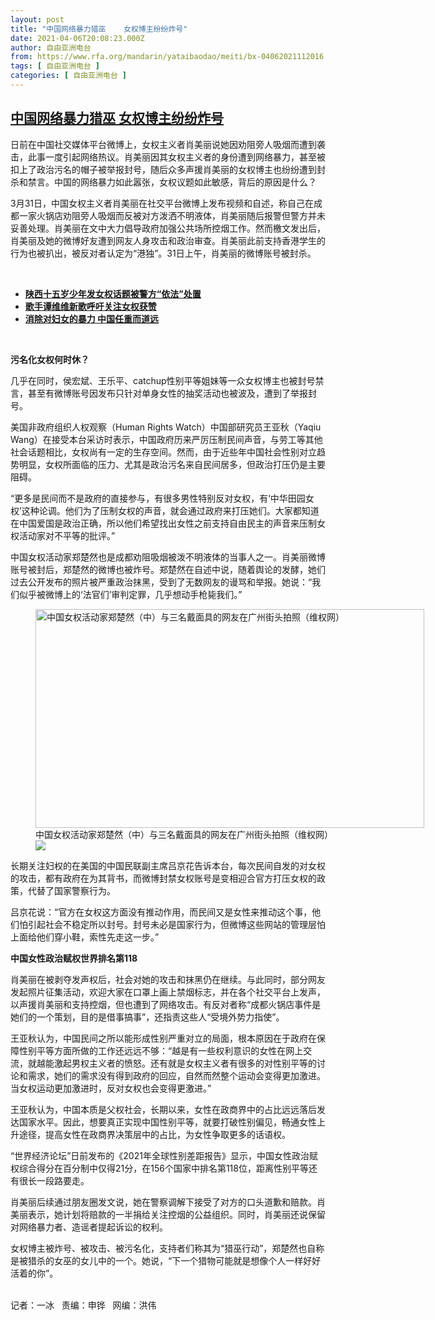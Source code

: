 ```yaml
---
layout: post
title: "中国网络暴力猎巫    女权博主纷纷炸号"
date: 2021-04-06T20:08:23.000Z
author: 自由亚洲电台
from: https://www.rfa.org/mandarin/yataibaodao/meiti/bx-04062021112016.html
tags: [ 自由亚洲电台 ]
categories: [ 自由亚洲电台 ]
---
```

<!--1617739703000-->
[中国网络暴力猎巫    女权博主纷纷炸号](https://www.rfa.org/mandarin/yataibaodao/meiti/bx-04062021112016.html)
------

<div>
<p></p><p>日前在中国社交媒体平台微博上，女权主义者肖美丽说她因劝阻旁人吸烟而遭到袭击，此事一度引起网络热议。肖美丽因其女权主义者的身份遭到网络暴力，甚至被扣上了政治污名的帽子被举报封号，随后众多声援肖美丽的女权博主也纷纷遭到封杀和禁言。中国的网络暴力如此嚣张，女权议题如此敏感，背后的原因是什么？</p><p>3月31日，中国女权主义者肖美丽在社交平台微博上发布视频和自述，称自己在成都一家火锅店劝阻旁人吸烟而反被对方泼洒不明液体，肖美丽随后报警但警方并未妥善处理。肖美丽在文中大力倡导政府加强公共场所控烟工作。然而檄文发出后，肖美丽及她的微博好友遭到网友人身攻击和政治审查。肖美丽此前支持香港学生的行为也被扒出，被反对者认定为“港独”。31日上午，肖美丽的微博账号被封杀。</p><p><br/></p><ul><li><a href="https://www.rfa.org/mandarin/Xinwen/7-04052021130718.html"><strong>陕西十五岁少年发女权话题被警方“依法”处置</strong></a></li><li><strong><a href="https://www.rfa.org/mandarin/yataibaodao/renquanfazhi/bx-12142020151416.html">歌手谭维维新歌呼吁关注女权获赞</a></strong></li><li><strong><a href="https://www.rfa.org/mandarin/yataibaodao/shehui/bx-11252020100016.html">消除对妇女的暴力 中国任重而道远</a></strong></li></ul><p><br/></p><p><strong>污名化女权何时休？</strong></p><p>几乎在同时，侯宏斌、王乐平、catchup性别平等姐妹等一众女权博主也被封号禁言，甚至有微博账号因发布只针对单身女性的抽奖活动也被波及，遭到了举报封号。</p><p>美国非政府组织人权观察（Human Rights Watch）中国部研究员王亚秋（Yaqiu Wang）在接受本台采访时表示，中国政府历来严厉压制民间声音，与劳工等其他社会话题相比，女权尚有一定的生存空间。然而，由于近些年中国社会性别对立趋势明显，女权所面临的压力、尤其是政治污名来自民间居多，但政治打压仍是主要阻碍。</p><p>“更多是民间而不是政府的直接参与，有很多男性特别反对女权，有‘中华田园女权’这种论调。他们为了压制女权的声音，就会通过政府来打压她们。大家都知道在中国爱国是政治正确，所以他们希望找出女性之前支持自由民主的声音来压制女权活动家对不平等的批评。”</p><p>中国女权活动家郑楚然也是成都劝阻吸烟被泼不明液体的当事人之一。肖美丽微博账号被封后，郑楚然的微博也被炸号。郑楚然在自述中说，随着舆论的发酵，她们过去公开发布的照片被严重政治抹黑，受到了无数网友的谩骂和举报。她说：“我们似乎被微博上的‘法官们’审判定罪，几乎想动手枪毙我们。”</p><p><figure class="image-richtext image-inline captioned" style="width:622px;"><img alt="中国女权活动家郑楚然（中）与三名戴面具的网友在广州街头拍照（维权网）" height="350" src="https://www.rfa.org/mandarin/yataibaodao/meiti/bx-04062021112016.html/bx0406.jpg/@@images/6ad3ad2e-fff7-4324-90c2-ab6c63a0e5be.jpeg" title="bx0406.jpg" width="622"/><figcaption class="image-caption">中国女权活动家郑楚然（中）与三名戴面具的网友在广州街头拍照（维权网）</figcaption><small></small><div id="zoomattribute"><a data-caption="中国女权活动家郑楚然（中）与三名戴面具的网友在广州街头拍照（维权网）" data-fancybox="" href="https://www.rfa.org/mandarin/yataibaodao/meiti/bx-04062021112016.html/bx0406.jpg" id="single_image" title="中国女权活动家郑楚然（中）与三名戴面具的网友在广州街头拍照（维权网）"><img src="/++plone++rfa-resources/img/icon-zoom.png"/></a></div></figure></p><p>长期关注妇权的在美国的中国民联副主席吕京花告诉本台，每次民间自发的对女权的攻击，都有政府在为其背书，而微博封禁女权账号是变相迎合官方打压女权的政策，代替了国家警察行为。</p><p>吕京花说：“官方在女权这方面没有推动作用，而民间又是女性来推动这个事，他们怕引起社会不稳定所以封号。封号未必是国家行为，但微博这些网站的管理层怕上面给他们穿小鞋，索性先走这一步。”</p><p><strong>中国女性政治赋权世界排名第</strong><strong>118</strong></p><p>肖美丽在被剥夺发声权后，社会对她的攻击和抹黑仍在继续。与此同时，部分网友发起照片征集活动，欢迎大家在口罩上画上禁烟标志，并在各个社交平台上发声，以声援肖美丽和支持控烟，但也遭到了网络攻击。有反对者称“成都火锅店事件是她们的一个策划，目的是借事搞事”，还指责这些人“受境外势力指使”。</p><p>王亚秋认为，中国民间之所以能形成性别严重对立的局面，根本原因在于政府在保障性别平等方面所做的工作还远远不够：“越是有一些权利意识的女性在网上交流，就越能激起男权主义者的愤怒。还有就是女权主义者有很多的对性别平等的讨论和需求，她们的需求没有得到政府的回应，自然而然整个运动会变得更加激进。当女权运动更加激进时，反对女权也会变得更激进。”</p><p>王亚秋认为，中国本质是父权社会，长期以来，女性在政商界中的占比远远落后发达国家水平。因此，想要真正实现中国性别平等，就要打破性别偏见，畅通女性上升途径，提高女性在政商界决策层中的占比，为女性争取更多的话语权。</p><p>“世界经济论坛”日前发布的《2021年全球性别差距报告》显示，中国女性政治赋权综合得分在百分制中仅得21分，在156个国家中排名第118位，距离性别平等还有很长一段路要走。</p><p>肖美丽后续通过朋友圈发文说，她在警察调解下接受了对方的口头道歉和赔款。肖美丽表示，她计划将赔款的一半捐给关注控烟的公益组织。同时，肖美丽还说保留对网络暴力者、造谣者提起诉讼的权利。</p><p>女权博主被炸号、被攻击、被污名化，支持者们称其为“猎巫行动”，郑楚然也自称是被猎杀的女巫的女儿中的一个。她说，“下一个猎物可能就是想像个人一样好好活着的你”。</p><p><br/>记者：一冰   责编：申铧   网编：洪伟</p>
</div>
